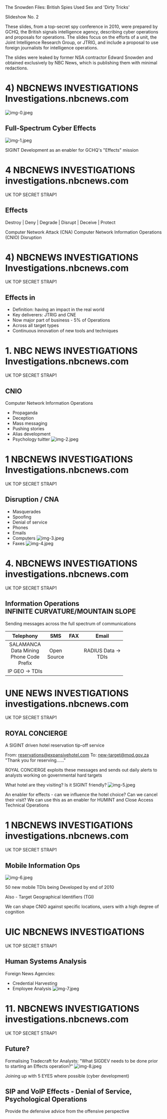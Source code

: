 The Snowden Files: British Spies Used Sex and 'Dirty Tricks'

Slideshow No. 2

These slides, from a top-secret spy conference in 2010, were prepared by GCHQ, the British signals intelligence agency, describing cyber operations and proposals for operations. The slides focus on the efforts of a unit, the Joint Intelligence Research Group, or JTRIG, and include a proposal to use foreign journalists for intelligence operations.

The slides were leaked by former NSA contractor Edward Snowden and obtained exclusively by NBC News, which is publishing them with minimal redactions.
# 4) NBCNEWS INVESTIGATIONS Investigations.nbcnews.com 

![img-0.jpeg](img-0.jpeg)

## Full-Spectrum Cyber Effects

![img-1.jpeg](img-1.jpeg)

SIGINT Development as an enabler for GCHQ's "Effects" mission
# 4 NBCNEWS INVESTIGATIONS investigations.nbcnews.com 

UK TOP SECRET STRAP1

## Effects

Destroy | Deny | Degrade | Disrupt | Deceive | Protect

Computer Network Attack (CNA)
Computer Network Information Operations (CNIO)
Disruption
# 4) NBCNEWS INVESTIGATIONS Investigations.nbcnews.com 

UK TOP SECRET STRAP1

## Effects in

- Definition: having an impact in the real world
- Key deliverers: JTRIG and CNE
- Now major part of business - 5\% of Operations
- Across all target types
- Continuous innovation of new tools and techniques
# 1. NBC NEWS INVESTIGATIONS Investigations.nbcnews.com 

UK TOP SECRET STRAP1

## CNIO

Computer Network Information Operations

- Propaganda
- Deception
- Mass messaging
- Pushing stories
- Alias development
- Psychology
tuitter
![img-2.jpeg](img-2.jpeg)
# 1 NBCNEWS INVESTIGATIONS Investigations.nbcnews.com 

UK TOP SECRET STRAP1

## Disruption / CNA

- Masquerades
- Spoofing
- Denial of service
- Phones
- Emails
- Computers
![img-3.jpeg](img-3.jpeg)
- Faxes
![img-4.jpeg](img-4.jpeg)
# 4. NBCNEWS INVESTIGATIONS investigations.nbcnews.com 

UK TOP SECRET STRAP1

## Information Operations <br> INFINITE CURVATURE/MOUNTAIN SLOPE

Sending messages across the full spectrum of communications

| Telephony | SMS | FAX | Email |
| :--: | :--: | :--: | :--: |
| SALAMANCA <br> Data Mining <br> Phone Code <br> Prefix | Open <br> Source |  | RADIUS Data $\rightarrow$ <br> TDIs |
| IP GEO $\rightarrow$ TDIs |  |  |  |
# UNE NEWS INVESTIGATIONS investigations.nbcnews.com 

UK TOP SECRET STRAP1

## ROYAL CONCIERGE

A SIGINT driven hotel reservation tip-off service

From: reservations@expansivehotel.com
To: new-target@mod.gov.za
"Thank you for reserving......"

ROYAL CONCIERGE exploits these messages and sends out daily alerts to analysts working on governmental hard targets

What hotel are they visiting? Is it SIGINT friendly?
![img-5.jpeg](img-5.jpeg)

An enabler for effects - can we influence the hotel choice? Can we cancel their visit?
We can use this as an enabler for HUMINT and Close Access Technical Operations
# 1 NBCNEWS INVESTIGATIONS investigations.nbcnews.com 

UK TOP SECRET STRAP1

## Mobile Information Ops

![img-6.jpeg](img-6.jpeg)

50 new mobile TDIs being Developed by end of 2010

Also - Target Geographical Identifiers (TGI)

We can shape CNIO against specific locations, users with a high degree of cognition
# UIC NBCNEWS INVESTIGATIONS 

UK TOP SECRET STRAP1

## Human Systems Analysis

Foreign News Agencies:

- Credential Harvesting
- Employee Analysis
![img-7.jpeg](img-7.jpeg)
# 11. NBCNEWS INVESTIGATIONS investigations.nbcnews.com 

UK TOP SECRET STRAP1

## Future?

Formalising Tradecraft for Analysts:
"What SIGDEV needs to be done prior to starting an Effects operation?"
![img-8.jpeg](img-8.jpeg)

Joining up with 5 EYES where possible (cyber development)

## SIP and VoIP Effects - Denial of Service, Psychological Operations

Provide the defensive advice from the offensive perspective
